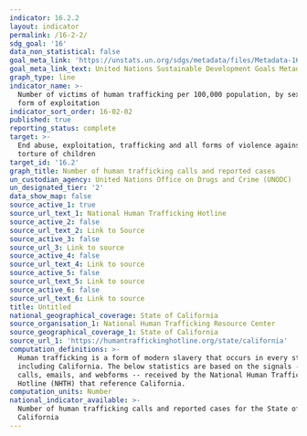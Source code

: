 ```yaml
---
indicator: 16.2.2
layout: indicator
permalink: /16-2-2/
sdg_goal: '16'
data_non_statistical: false
goal_meta_link: 'https://unstats.un.org/sdgs/metadata/files/Metadata-16-02-02.pdf'
goal_meta_link_text: United Nations Sustainable Development Goals Metadata (pdf 1361kB)
graph_type: line
indicator_name: >-
  Number of victims of human trafficking per 100,000 population, by sex, age and
  form of exploitation
indicator_sort_order: 16-02-02
published: true
reporting_status: complete
target: >-
  End abuse, exploitation, trafficking and all forms of violence against and
  torture of children
target_id: '16.2'
graph_title: Number of human trafficking calls and reported cases
un_custodian_agency: United Nations Office on Drugs and Crime (UNODC)
un_designated_tier: '2'
data_show_map: false
source_active_1: true
source_url_text_1: National Human Trafficking Hotline
source_active_2: false
source_url_text_2: Link to Source
source_active_3: false
source_url_3: Link to source
source_active_4: false
source_url_text_4: Link to source
source_active_5: false
source_url_text_5: Link to source
source_active_6: false
source_url_text_6: Link to source
title: Untitled
national_geographical_coverage: State of California
source_organisation_1: National Human Trafficking Resource Center
source_geographical_coverage_1: State of California
source_url_1: 'https://humantraffickinghotline.org/state/california'
computation_definitions: >-
  Human trafficking is a form of modern slavery that occurs in every state,
  including California. The below statistics are based on the signals -- phone
  calls, emails, and webforms -- received by the National Human Trafficking
  Hotline (NHTH) that reference California.
computation_units: Number
national_indicator_available: >-
  Number of human trafficking calls and reported cases for the State of
  California
---
```

